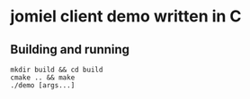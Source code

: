 # jomiel client demo written in C

## Building and running

```shell
mkdir build && cd build
cmake .. && make
./demo [args...]
```
